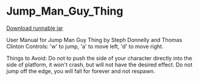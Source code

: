 # Jump_Man_Guy_Thing
[Download runnable jar](https://github.com/freestraws/Jump_Man_Guy_Thing/blob/master/jump.jar?raw=true)

    
User Manual for Jump Man Guy Thing by Steph Donnelly and Thomas Clinton
Controls:
'w' to jump, 'a' to move left, 'd' to move right.

Things to Avoid:
Do not to push the side of your character directly into the side of platform, it won't crash, but will not have the desired effect.
Do not jump off the edge, you will fall for forever and not respawn.
